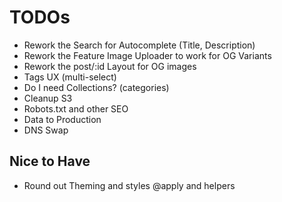 # TODOs

- Rework the Search for Autocomplete (Title, Description)
- Rework the Feature Image Uploader to work for OG Variants
- Rework the post/:id Layout for OG images
- Tags UX (multi-select)
- Do I need Collections? (categories)
- Cleanup S3
- Robots.txt and other SEO
- Data to Production
- DNS Swap

## Nice to Have

- Round out Theming and styles @apply and helpers
